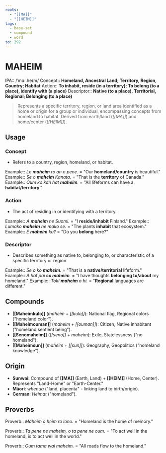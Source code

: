```yaml
---
roots:
  - "[[MA]]"
  - "[[HEIM]]"
tags:
  - base-set
  - compound
  - word
to: 292
---
```

# MAHEIM

IPA::				/ˈmɑː.heɪm/
Concept::		**Homeland, Ancestral Land; Territory, Region, Country; Habitat**
Action::		**To inhabit, reside (in a territory); To belong (to a place), identify with (a place)**
Descriptor::	**Native (to a place), Territorial, Regional; Belonging (to a place)**

> Represents a specific territory, region, or land area identified as a home or origin for a group or individual, encompassing concepts from homeland to habitat. Derived from earth/land (*[[MA]]*) and home/center (*[[HEIM]]*).

## Usage

### Concept
*   Refers to a country, region, homeland, or habitat.

Example::   *Le **maheim** ro an o pene.* = "Our **homeland/country** is beautiful."
Example::   *Se o **maheim** Kanata.* = "That is the **territory** of Canada."
Example::   *Oum ko kan hat **maheim**.* = "All lifeforms can have a **habitat/territory**."

### Action
*   The act of residing in or identifying with a territory.

Example::   *A **maheim** ne Suomi.* = "I **reside/inhabit** Finland."
Example::   *Lumako **maheim** ne mako se.* = "The plants **inhabit** that ecosystem."
Example::   *E **maheim** ku?* = "Do you **belong** here?"

### Descriptor
*   Describes something as native to, belonging to, or characteristic of a specific territory or region.

Example::   *Se o ko **maheim**.* = "That is a **native/territorial** lifeform."
Example::   *A hat pai **so maheim**.* = "I have thoughts **belonging to/about** my homeland."
Example::   *Toki **maheim** o hi.* = "**Regional** languages are different."

## Compounds
*   **[[Maheimkulo]]** (*maheim* + *[[kulo]]*): National flag, Regional colors ("homeland color"). 
*   **[[Maheimouman]]** (*maheim* + *[[ouman]]*): Citizen, Native inhabitant ("homeland sentient being"). 
*   **[[Senomaheim]]** (*[[seno]]* + *maheim*): Exile, Statelessness ("no homeland").
*   **[[Maheimsun]]** (*maheim* + *[[sun]]*): Geography, Geopolitics ("homeland knowledge").

## Origin
*   **Sunwai**: Compound of **[[MA]]** (Earth, Land) + **[[HEIM]]** (Home, Center). Represents "Land-Home" or "Earth-Center."
*   **Māori**: *whenua* ("land, placenta" - linking land to birth/origin).
*   **German**: *Heimat* ("homeland").

## Proverbs

Proverb:: *Maheim o heim ro lono.* = "Homeland is the home of memory."

Proverb:: *Ta pene ne maheim, o ta pene ne oum.* = "To act well in the homeland, is to act well in the world."

Proverb:: *Oum tama wai maheim.* = "All roads flow to the homeland."